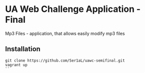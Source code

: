 # UA Web Challenge Application - Final
Mp3 Files - application, that allows easily modify mp3 files

## Installation
```
git clone https://github.com/Ser1aL/uawc-semifinal.git
vagrant up
``
